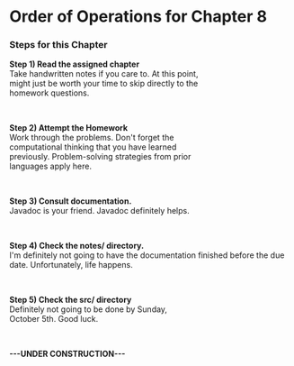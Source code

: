 
# Order of Operations for Chapter 8 <br>

<h3>Steps for this Chapter</h3>
<p><b>Step 1) Read the assigned chapter</b><br>
Take handwritten notes if you care to. At this point,<br>
might just be worth your time to skip directly to the <br>
homework questions.</p><br>
<p><b>Step 2) Attempt the Homework</b><br>
Work through the problems. Don't forget the<br>
computational thinking that you have learned<br>
previously. Problem-solving strategies from prior<br>
languages apply here.</p><br>
<p><b>Step 3) Consult documentation.</b><br>
Javadoc is your friend. Javadoc definitely helps.</p><br>
<p><b>Step 4) Check the notes/ directory.</b><br>
I'm definitely not going to have the documentation
finished before the due date. Unfortunately, life
happens.</p><br>
<p><b>Step 5) Check the src/ directory</b><br>
Definitely not going to be done by Sunday,<br>
October 5th. Good luck.</p><br>

<strong>   ---UNDER CONSTRUCTION---   </strong>
